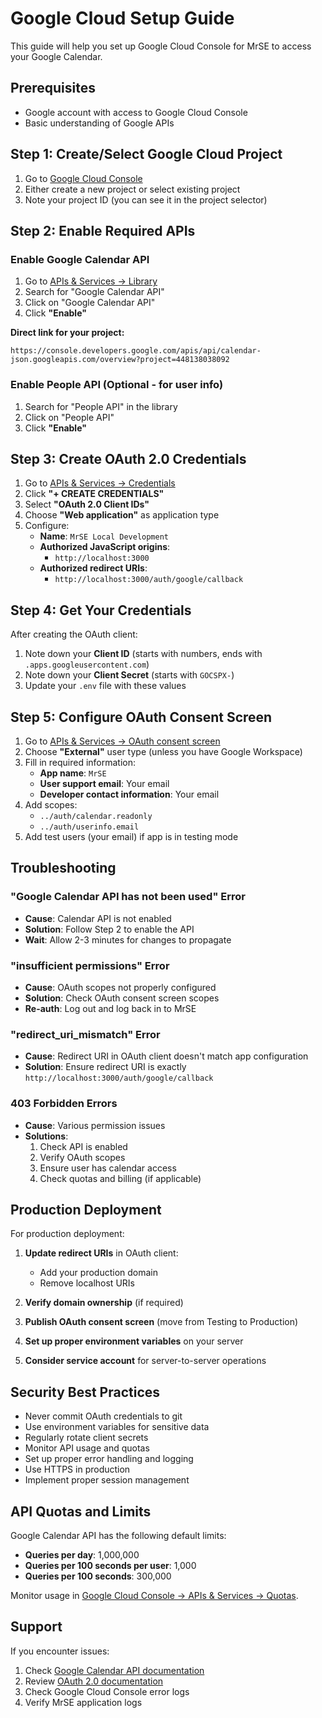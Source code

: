 # Google Cloud Setup Guide

This guide will help you set up Google Cloud Console for MrSE to access your Google Calendar.

## Prerequisites

- Google account with access to Google Cloud Console
- Basic understanding of Google APIs

## Step 1: Create/Select Google Cloud Project

1. Go to [Google Cloud Console](https://console.cloud.google.com)
2. Either create a new project or select existing project
3. Note your project ID (you can see it in the project selector)

## Step 2: Enable Required APIs

### Enable Google Calendar API
1. Go to [APIs & Services → Library](https://console.cloud.google.com/apis/library)
2. Search for "Google Calendar API"
3. Click on "Google Calendar API"
4. Click **"Enable"**

**Direct link for your project:**
```
https://console.developers.google.com/apis/api/calendar-json.googleapis.com/overview?project=448138038092
```

### Enable People API (Optional - for user info)
1. Search for "People API" in the library
2. Click on "People API" 
3. Click **"Enable"**

## Step 3: Create OAuth 2.0 Credentials

1. Go to [APIs & Services → Credentials](https://console.cloud.google.com/apis/credentials)
2. Click **"+ CREATE CREDENTIALS"**
3. Select **"OAuth 2.0 Client IDs"**
4. Choose **"Web application"** as application type
5. Configure:
   - **Name**: `MrSE Local Development`
   - **Authorized JavaScript origins**: 
     - `http://localhost:3000`
   - **Authorized redirect URIs**:
     - `http://localhost:3000/auth/google/callback`

## Step 4: Get Your Credentials

After creating the OAuth client:
1. Note down your **Client ID** (starts with numbers, ends with `.apps.googleusercontent.com`)
2. Note down your **Client Secret** (starts with `GOCSPX-`)
3. Update your `.env` file with these values

## Step 5: Configure OAuth Consent Screen

1. Go to [APIs & Services → OAuth consent screen](https://console.cloud.google.com/apis/credentials/consent)
2. Choose **"External"** user type (unless you have Google Workspace)
3. Fill in required information:
   - **App name**: `MrSE`
   - **User support email**: Your email
   - **Developer contact information**: Your email
4. Add scopes:
   - `../auth/calendar.readonly`
   - `../auth/userinfo.email`
5. Add test users (your email) if app is in testing mode

## Troubleshooting

### "Google Calendar API has not been used" Error
- **Cause**: Calendar API is not enabled
- **Solution**: Follow Step 2 to enable the API
- **Wait**: Allow 2-3 minutes for changes to propagate

### "insufficient permissions" Error
- **Cause**: OAuth scopes not properly configured
- **Solution**: Check OAuth consent screen scopes
- **Re-auth**: Log out and log back in to MrSE

### "redirect_uri_mismatch" Error
- **Cause**: Redirect URI in OAuth client doesn't match app configuration
- **Solution**: Ensure redirect URI is exactly `http://localhost:3000/auth/google/callback`

### 403 Forbidden Errors
- **Cause**: Various permission issues
- **Solutions**:
  1. Check API is enabled
  2. Verify OAuth scopes
  3. Ensure user has calendar access
  4. Check quotas and billing (if applicable)

## Production Deployment

For production deployment:

1. **Update redirect URIs** in OAuth client:
   - Add your production domain
   - Remove localhost URIs

2. **Verify domain ownership** (if required)

3. **Publish OAuth consent screen** (move from Testing to Production)

4. **Set up proper environment variables** on your server

5. **Consider service account** for server-to-server operations

## Security Best Practices

- Never commit OAuth credentials to git
- Use environment variables for sensitive data
- Regularly rotate client secrets
- Monitor API usage and quotas
- Set up proper error handling and logging
- Use HTTPS in production
- Implement proper session management

## API Quotas and Limits

Google Calendar API has the following default limits:
- **Queries per day**: 1,000,000
- **Queries per 100 seconds per user**: 1,000
- **Queries per 100 seconds**: 300,000

Monitor usage in [Google Cloud Console → APIs & Services → Quotas](https://console.cloud.google.com/apis/api/calendar-json.googleapis.com/quotas).

## Support

If you encounter issues:
1. Check [Google Calendar API documentation](https://developers.google.com/calendar/api)
2. Review [OAuth 2.0 documentation](https://developers.google.com/identity/protocols/oauth2)
3. Check Google Cloud Console error logs
4. Verify MrSE application logs